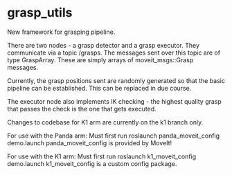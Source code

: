 # grasp_utils
New framework for grasping pipeline.

There are two nodes - a grasp detector and a grasp executor. They communicate via a topic /grasps.
The messages sent over this topic are of type GraspArray. These are simply arrays of moveit_msgs::Grasp messages.

Currently, the grasp positions sent are randomly generated so that the basic pipeline can be established. 
This can be replaced in due course. 

The executor node also implements IK checking - the highest quality grasp that passes the check is the one that gets executed.

Changes to codebase for K1 arm are currently on the k1 branch only.

For use with the Panda arm:
Must first run  roslaunch panda_moveit_config demo.launch
panda_moveit_config is provided by MoveIt!

For use with the K1 arm:
Must first run roslaunch k1_moveit_config demo.launch
k1_moveit_config is a custom config package.
